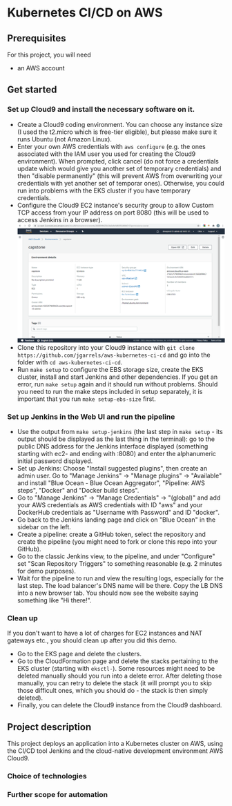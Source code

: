 # Kubernetes CI/CD on AWS

## Prerequisites

For this project, you will need

- an AWS account

## Get started

### Set up Cloud9 and install the necessary software on it.

- Create a Cloud9 coding environment. You can choose any instance size (I used the t2.micro which is free-tier eligible),
  but please make sure it runs Ubuntu (not Amazon Linux).
- Enter your own AWS credentials with `aws configure` (e.g. the ones associated with the IAM user you used for creating the Cloud9 environment). When prompted, click cancel 
  (do not force a credentials update which would give you another set of temporary credentials) and then "disable permanently" (this will prevent AWS from 
  overwriting your credentials with yet another set of temporar ones). Otherwise, you could run into problems with the EKS cluster if you have temporary credentials.
- Configure the Cloud9 EC2 instance's security group to allow Custom TCP access from your IP address on port 8080 (this will be used to access Jenkins in a browser).
![Click on the security group](./screenshots/1a-Cloud9-overview-click-sg.png)
- Clone this repository into your Cloud9 instance with `git clone https://github.com/jgarrels/aws-kubernetes-ci-cd` and go into the folder with `cd aws-kubernetes-ci-cd`.
- Run `make setup` to configure the EBS storage size, create the EKS cluster, install and start Jenkins and other dependencies. If you get an error, run `make setup` again and 
  it should run without problems. Should you need to run the make steps included in setup separately, it is important that you run `make setup-ebs-size` first.

### Set up Jenkins in the Web UI and run the pipeline

- Use the output from `make setup-jenkins` (the last step in `make setup` - its output should be displayed as the last thing in the terminal):
  go to the public DNS address for the Jenkins interface displayed (something starting with ec2- and ending with :8080)
  and enter the alphanumeric initial password displayed.
- Set up Jenkins: Choose "Install suggested plugins", then create an admin user.
  Go to "Manage Jenkins" -> "Manage plugins" -> "Available" and install "Blue Ocean - Blue Ocean Aggregator", "Pipeline: AWS steps", "Docker" and "Docker build steps".
- Go to "Manage Jenkins" -> "Manage Credentials" -> "(global)" and add your AWS credentials as AWS credentials with ID "aws" 
  and your DockerHub credentials as "Username with Password" and ID "docker".
- Go back to the Jenkins landing page and click on "Blue Ocean" in the sidebar on the left.
- Create a pipeline: create a GitHub token, select the repository and create the pipeline (you might need to fork or clone this repo into your GitHub).
- Go to the classic Jenkins view, to the pipeline, and under "Configure" set "Scan Repository Triggers" to something reasonable (e.g. 2 minutes for demo purposes).
- Wait for the pipeline to run and view the resulting logs, especially for the last step. The load balancer's DNS name will be there.
  Copy the LB DNS into a new browser tab. You should now see the website saying something like "Hi there!".

### Clean up

If you don't want to have a lot of charges for EC2 instances and NAT gateways etc., you should clean up after you did this demo.
- Go to the EKS page and delete the clusters.
- Go to the CloudFormation page and delete the stacks pertaining to the EKS cluster (starting with `eksctl-`). Some resources might need to be deleted manually 
  should you run into a delete error. After deleting those manually, you can retry to delete the stack (it will prompt you to skip those difficult ones, which you 
  should do - the stack is then simply deleted).
- Finally, you can delete the Cloud9 instance from the Cloud9 dashboard.


## Project description

This project deploys an application into a Kubernetes cluster on AWS, using the CI/CD tool Jenkins and the cloud-native development environment AWS Cloud9.

### Choice of technologies

### Further scope for automation

